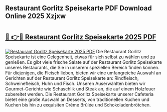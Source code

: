 ## Restaurant Gorlitz Speisekarte PDF Download Online 2025 Xzjxw

# <h2><a href="http://gcd83m.nevu.top/?p=Restaurant+Gorlitz+Speisekarte">🔗 👉🔴 Restaurant Gorlitz Speisekarte 2025 PDF</a></h2>

[![Restaurant Gorlitz Speisekarte 2025 PDF](https://i.imgur.com/dBaPXMq.png)](http://gcd83m.nevu.top/?p=Restaurant+Gorlitz+Speisekarte)
Die Restaurant Gorlitz Speisekarte ist eine Gelegenheit, etwas für sich selbst zu wählen und zu genießen. Es gibt viele frische Salate auf der Restaurant Gorlitz Speisekarte unseres Restaurants, die Sie in unserem speziellen Bereich finden können. Für diejenigen, die Fleisch lieben, bieten wir eine umfangreiche Auswahl an Gerichten auf der Restaurant Gorlitz Speisekarte an: Rindfleisch, Schweinefleisch, Huhn und Fisch. Unseren Auserwählten bieten wir Gourmet-Gerichte wie Schaschlik und Steak an, die auf einem Holzfeuer zubereitet werden. Die Restaurant Gorlitz Speisekarte unserer Cafeteria bietet eine große Auswahl an Desserts, von traditionellen Kuchen und Kuchen bis hin zu exquisiten Crème Brûlée und Schokoladenbrötchen.
